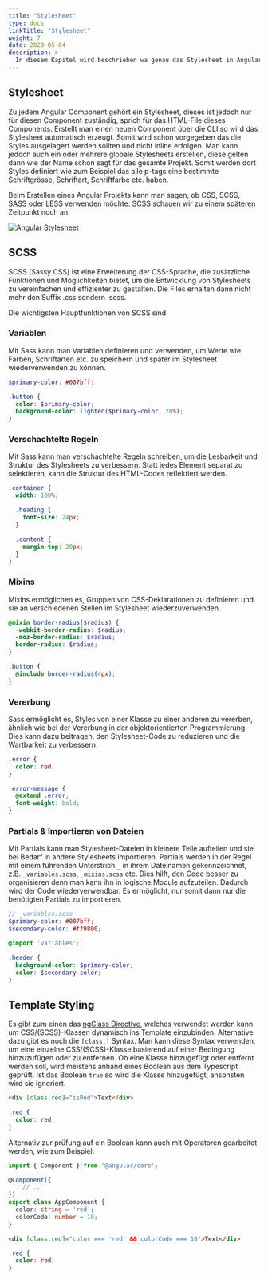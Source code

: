 ```yaml
---
title: "Stylesheet"
type: docs
linkTitle: "Stylesheet"
weight: 7
date: 2023-05-04
description: >
  In diesem Kapitel wird beschrieben wa genau das Stylesheet in Angular ist.
---
```

## Stylesheet
Zu jedem Angular Component gehört ein Stylesheet, dieses ist jedoch nur für diesen Component zuständig, sprich für das HTML-File dieses Components. Erstellt man einen neuen Component über die CLI so wird das Stylesheet automatisch erzeugt.
Somit wird schon vorgegeben das die Styles ausgelagert werden sollten und nicht inline erfolgen. Man kann jedoch auch ein oder mehrere globale Stylesheets erstellen, diese gelten dann wie der Name schon sagt für das gesamte Projekt. Somit werden dort Styles definiert wie zum Beispiel das alle p-tags eine bestimmte Schriftgrösse, Schriftart, Schriftfarbe etc. haben.

Beim Erstellen eines Angular Projekts kann man sagen, ob CSS, SCSS, SASS oder LESS verwenden möchte. SCSS schauen wir zu einem späteren Zeitpunkt noch an.

![Angular Stylesheet](../images/angular-stylesheet.png)

## SCSS
SCSS (Sassy CSS) ist eine Erweiterung der CSS-Sprache, die zusätzliche Funktionen und Möglichkeiten bietet, um die Entwicklung von Stylesheets zu vereinfachen und effizienter zu gestalten. Die Files erhalten dann nicht mehr den Suffix .css sondern .scss.

Die wichtigsten Hauptfunktionen von SCSS sind:

### Variablen
Mit Sass kann man Variablen definieren und verwenden, um Werte wie Farben, Schriftarten etc. zu speichern und später im Stylesheet wiederverwenden zu können.

```scss
$primary-color: #007bff;

.button {
  color: $primary-color;
  background-color: lighten($primary-color, 20%);
}
```

### Verschachtelte Regeln
Mit Sass kann man verschachtelte Regeln schreiben, um die Lesbarkeit und Struktur des Stylesheets zu verbessern. Statt jedes Element separat zu selektieren, kann die Struktur des HTML-Codes reflektiert werden.

```scss
.container {
  width: 100%;

  .heading {
    font-size: 24px;
  }

  .content {
    margin-top: 20px;
  }
}
```

### Mixins
Mixins ermöglichen es, Gruppen von CSS-Deklarationen zu definieren und sie an verschiedenen Stellen im Stylesheet wiederzuverwenden.

```scss
@mixin border-radius($radius) {
  -webkit-border-radius: $radius;
  -moz-border-radius: $radius;
  border-radius: $radius;
}

.button {
  @include border-radius(4px);
}
```

### Vererbung
Sass ermöglicht es, Styles von einer Klasse zu einer anderen zu vererben, ähnlich wie bei der Vererbung in der objektorientierten Programmierung. Dies kann dazu beitragen, den Stylesheet-Code zu reduzieren und die Wartbarkeit zu verbessern.

```scss
.error {
  color: red;
}

.error-message {
  @extend .error;
  font-weight: bold;
}
```

### Partials & Importieren von Dateien
Mit Partials kann man Stylesheet-Dateien in kleinere Teile aufteilen und sie bei Bedarf in andere Stylesheets importieren. Partials werden in der Regel mit einem führenden Unterstrich `_` in ihrem Dateinamen gekennzeichnet, z.B. `_variables.scss`, `_mixins.scss` etc. Dies hilft, den Code besser zu organisieren denn man kann ihn in logische Module aufzuteilen. Dadurch wird der Code wiederverwendbar. Es ermöglicht, nur somit dann nur die benötigten Partials zu importieren.

```scss
// _variables.scss
$primary-color: #007bff;
$secondary-color: #ff9800;
```
```scss
@import 'variables';

.header {
  background-color: $primary-color;
  color: $secondary-color;
}
```


## Template Styling
Es gibt zum einen das [ngClass Directive](../03_7_ts_directives#ngclass), welches verwendet werden kann um CSS/(SCSS)-Klassen dynamisch ins Template einzubinden. 
Alternative dazu gibt es noch die `[class.]` Syntax. Man kann diese Syntax verwenden, um eine einzelne CSS/(SCSS)-Klasse basierend auf einer Bedingung hinzuzufügen oder zu entfernen.
Ob eine Klasse hinzugefügt oder entfernt werden soll, wird meistens anhand eines Boolean aus dem Typescript geprüft. Ist das Boolean `true` so wird die Klasse hinzugefügt, ansonsten wird sie ignoriert.

```html
<div [class.red]="isRed">Text</div>
```
```scss
.red {
  color: red;
}
```

Alternativ zur prüfung auf ein Boolean kann auch mit Operatoren gearbeitet werden, wie zum Beispiel:
```typescript
import { Component } from '@angular/core';

@Component({
    // ..
})
export class AppComponent {
  color: string = 'red';
  colorCode: number = 10;
}
```
```html
<div [class.red]="color === 'red' && colorCode === 10">Text</div>
```
```scss
.red {
  color: red;
}
```
